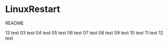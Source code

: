 # LinuxRestart


README



13 test
03 test
04 test
05 test
06 test
07 test
08 test
09 test
10 test
11 test
12 test








































































































































































